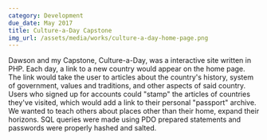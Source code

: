 ```yaml
---
category: Development
due_date: May 2017
title: Culture-a-Day Capstone
img_url: /assets/media/works/culture-a-day-home-page.png
---
```

Dawson and my Capstone, Culture-a-Day, was a interactive site written in PHP. Each day, a link to a new country would appear on the home page. The link would take the user to articles about the country's history, system of government, values and traditions, and other aspects of said country. Users who signed up for accounts could "stamp" the articles of countries they've visited, which would add a link to their personal "passport" archive. We wanted to teach others about places other than their home, expand their horizons. SQL queries were made using PDO prepared statements and passwords were properly hashed and salted.
